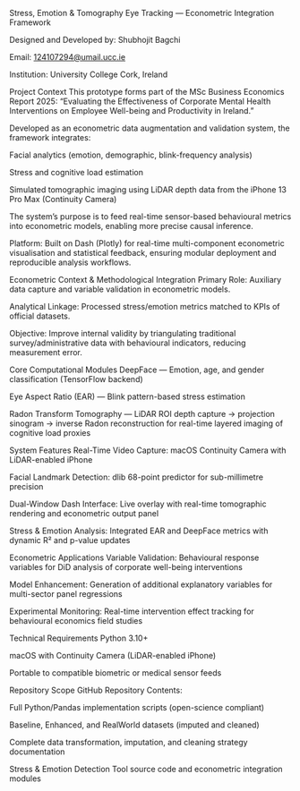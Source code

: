 
Stress, Emotion & Tomography Eye Tracking — Econometric Integration Framework

Designed and Developed by: Shubhojit Bagchi

Email: 124107294@umail.ucc.ie

Institution: University College Cork, Ireland

Project Context
This prototype forms part of the MSc Business Economics Report 2025:
“Evaluating the Effectiveness of Corporate Mental Health Interventions on Employee Well-being and Productivity in Ireland.”

Developed as an econometric data augmentation and validation system, the framework integrates:

Facial analytics (emotion, demographic, blink-frequency analysis)

Stress and cognitive load estimation

Simulated tomographic imaging using LiDAR depth data from the iPhone 13 Pro Max (Continuity Camera)

The system’s purpose is to feed real-time sensor-based behavioural metrics into econometric models, enabling more precise causal inference.

Platform: Built on Dash (Plotly) for real-time multi-component econometric visualisation and statistical feedback, ensuring modular deployment and reproducible analysis workflows.

Econometric Context & Methodological Integration
Primary Role: Auxiliary data capture and variable validation in econometric models.

Analytical Linkage: Processed stress/emotion metrics matched to KPIs of official datasets.

Objective: Improve internal validity by triangulating traditional survey/administrative data with behavioural indicators, reducing measurement error.

Core Computational Modules
DeepFace — Emotion, age, and gender classification (TensorFlow backend)

Eye Aspect Ratio (EAR) — Blink pattern-based stress estimation

Radon Transform Tomography — LiDAR ROI depth capture → projection sinogram → inverse Radon reconstruction for real-time layered imaging of cognitive load proxies

System Features
Real-Time Video Capture: macOS Continuity Camera with LiDAR-enabled iPhone

Facial Landmark Detection: dlib 68-point predictor for sub-millimetre precision

Dual-Window Dash Interface: Live overlay with real-time tomographic rendering and econometric output panel

Stress & Emotion Analysis: Integrated EAR and DeepFace metrics with dynamic R² and p-value updates

Econometric Applications
Variable Validation: Behavioural response variables for DiD analysis of corporate well-being interventions

Model Enhancement: Generation of additional explanatory variables for multi-sector panel regressions

Experimental Monitoring: Real-time intervention effect tracking for behavioural economics field studies

Technical Requirements
Python 3.10+

macOS with Continuity Camera (LiDAR-enabled iPhone)

Portable to compatible biometric or medical sensor feeds

Repository Scope
GitHub Repository Contents:

Full Python/Pandas implementation scripts (open-science compliant)

Baseline, Enhanced, and RealWorld datasets (imputed and cleaned)

Complete data transformation, imputation, and cleaning strategy documentation

Stress & Emotion Detection Tool source code and econometric integration modules
